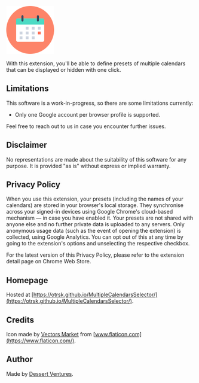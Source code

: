  <link rel="shortcut icon" type="image/x-icon" href="favicon.ico">

![](icon128.png)

With this extension, you'll be able to define presets of multiple calendars that can be displayed or hidden with one click.


## Limitations

This software is a work-in-progress, so there are some limitations currently:

- Only one Google account per browser profile is supported.

Feel free to reach out to us in case you encounter further issues.


## Disclaimer

No representations are made about the suitability of this software for any purpose. It is provided "as is" without express or implied warranty.


## Privacy Policy

When you use this extension, your presets (including the names of your calendars) are stored in your browser's local storage. They synchronise across your signed-in devices using Google Chrome's cloud-based mechanism — in case you have enabled it. Your presets are not shared with anyone else and no further private data is uploaded to any servers. Only anonymous usage data (such as the event of opening the extension) is collected, using Google Analytics. You can opt out of this at any time by going to the extension's options and unselecting the respective checkbox.

For the latest version of this Privacy Policy, please refer to the extension detail page on Chrome Web Store.


## Homepage

Hosted at [https://otrsk.github.io/MultipleCalendarsSelector/](https://otrsk.github.io/MultipleCalendarsSelector/).


## Credits

Icon made by [Vectors Market](https://www.flaticon.com/authors/vectors-market) from [www.flaticon.com](https://www.flaticon.com/).


## Author

Made by [Dessert Ventures](https://dessertventures.com).
